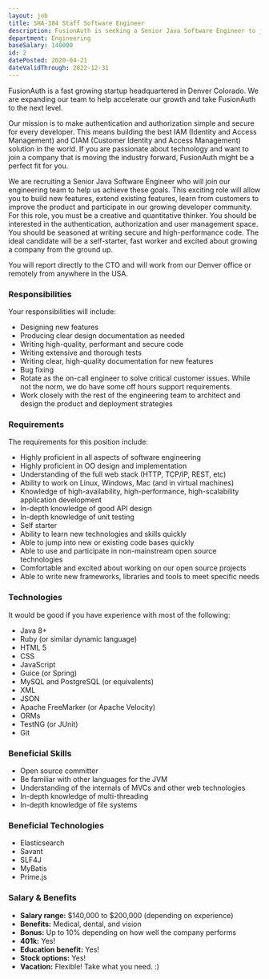 ```yaml
---
layout: job
title: SHA-384 Staff Software Engineer
description: FusionAuth is seeking a Senior Java Software Engineer to join our team. Learn about this position and apply today.
department: Engineering
baseSalary: 140000
id: 2
datePosted: 2020-04-21
dateValidThrough: 2022-12-31
---
```


FusionAuth is a fast growing startup headquartered in Denver Colorado. We are expanding our team to help accelerate our growth and take FusionAuth to the next level.
 
Our mission is to make authentication and authorization simple and secure for every developer. This means building the best IAM (Identity and Access Management) and CIAM (Customer Identity and Access Management) solution in the world. If you are passionate about technology and want to join a company that is moving the industry forward, FusionAuth might be a perfect fit for you. 

We are recruiting a Senior Java Software Engineer who will join our engineering team to help us achieve these goals. This exciting role will allow you to build new features, extend existing features, learn from customers to improve the product and participate in our growing developer community. For this role, you must be a creative and quantitative thinker. You should be interested in the authentication, authorization and user management space. You should be seasoned at writing secure and high-performance code. The ideal candidate will be a self-starter, fast worker and excited about growing a company from the ground up.

You will report directly to the CTO and will work from our Denver office or remotely from anywhere in the USA.  

### Responsibilities

Your responsibilities will include:

* Designing new features
* Producing clear design documentation as needed
* Writing high-quality, performant and secure code
* Writing extensive and thorough tests
* Writing clear, high-quality documentation for new features
* Bug fixing
* Rotate as the on-call engineer to solve critical customer issues. While not the norm, we do have some off hours support requirements.
* Work closely with the rest of the engineering team to architect and design the product and deployment strategies

### Requirements

The requirements for this position include:

* Highly proficient in all aspects of software engineering
* Highly proficient in OO design and implementation
* Understanding of the full web stack (HTTP, TCP/IP, REST, etc)
* Ability to work on Linux, Windows, Mac (and in virtual machines)
* Knowledge of high-availability, high-performance, high-scalability application development
* In-depth knowledge of good API design
* In-depth knowledge of unit testing
* Self starter
* Ability to learn new technologies and skills quickly
* Able to jump into new or existing code bases quickly
* Able to use and participate in non-mainstream open source technologies
* Comfortable and excited about working on our open source projects
* Able to write new frameworks, libraries and tools to meet specific needs

### Technologies

It would be good if you have experience with most of the following:

* Java 8+
* Ruby (or similar dynamic language)
* HTML 5
* CSS
* JavaScript
* Guice (or Spring)
* MySQL and PostgreSQL (or equivalents)
* XML
* JSON
* Apache FreeMarker (or Apache Velocity)
* ORMs
* TestNG (or JUnit)
* Git

### Beneficial Skills

* Open source committer
* Be familiar with other languages for the JVM
* Understanding of the internals of MVCs and other web technologies
* In-depth knowledge of multi-threading
* In-depth knowledge of file systems

### Beneficial Technologies

* Elasticsearch
* Savant
* SLF4J
* MyBatis
* Prime.js

### Salary & Benefits

* **Salary range:** $140,000 to $200,000 (depending on experience) 
* **Benefits:** Medical, dental, and vision
* **Bonus:** Up to 10% depending on how well the company performs
* **401k:** Yes!
* **Education benefit:** Yes!
* **Stock options:** Yes!
* **Vacation:** Flexible! Take what you need. :)
